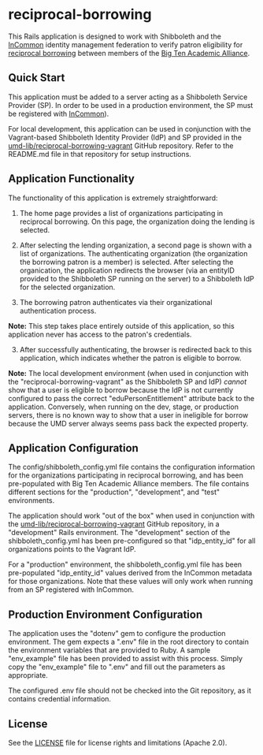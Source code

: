 # reciprocal-borrowing

This Rails application is designed to work with Shibboleth and the [InCommon](https://www.incommon.org/)
identity management federation to verify patron eligibility for [reciprocal borrowing](https://www.btaa.org/projects/library/reciprocal-borrowing/introduction)
between members of the [Big Ten Academic Alliance](https://www.btaa.org/).

## Quick Start

This application must be added to a server acting as a Shibboleth Service
Provider (SP). In order to be used in a production environment, the SP
must be registered with [InCommon](https://www.incommon.org/)).

For local development, this application can be used in conjunction with the Vagrant-based Shibboleth Identity Provider (IdP) and SP provided in the [umd-lib/reciprocal-borrowing-vagrant](https://github.com/umd-lib/reciprocal-borrowing-vagrant) GitHub repository. Refer to the README.md file in that repository for setup instructions.

## Application Functionality

The functionality of this application is extremely straightforward:

1) The home page provides a list of organizations participating in reciprocal borrowing. On this page, the organization doing the lending is selected.

2) After selecting the lending organization, a second page is shown with a list of organizations. The authenticating organization (the organization the borrowing patron is a member) is selected. After selecting the organication, the application redirects the browser (via an entityID provided to the Shibboleth SP running on the server) to a Shibboleth IdP for the selected organization.

2) The borrowing patron authenticates via their organizational authentication process.

**Note:** This step takes place entirely outside of this application, so this application never has access to the patron's credentials.

3) After successfully authenticating, the browser is redirected back to this application, which indicates whether the patron is eligible to borrow.

**Note:** The local development environment (when used in conjunction with the "reciprocal-borrowing-vagrant" as the Shibboleth SP and IdP) *cannot* show that a user is eligible to borrow because the IdP is not currently configured to pass the correct "eduPersonEntitlement" attribute back to the application. Conversely, when running on the dev, stage, or production servers, there is no known way to show that a user in ineligible for borrow because the UMD server always seems pass back the expected property.

## Application Configuration

The config/shibboleth_config.yml file contains the configuration information for the organizations participating in reciprocal borrowing, and has been pre-populated with Big Ten Academic Alliance members. The file contains different sections for the "production", "development", and "test" environments.

The application should work "out of the box" when used in conjunction with the [umd-lib/reciprocal-borrowing-vagrant](https://github.com/umd-lib/reciprocal-borrowing-vagrant) GitHub repository, in a "development" Rails environment. The "development" section of the shibboleth_config.yml has been pre-configured so that "idp_entity_id" for all organizations points to the Vagrant IdP.

For a "production" environment, the shibboleth_config.yml file has been pre-populated "idp_entity_id" values derived from the InCommon metadata for those organizations. Note that these values will only work when running from an SP registered with InCommon.

## Production Environment Configuration

The application uses the "dotenv" gem to configure the production environment. The gem expects a ".env" file in the root directory to contain the environment variables that are provided to Ruby. A sample "env_example" file has been provided to assist with this process. Simply copy the "env_example" file to ".env" and fill out the parameters as appropriate.

The configured .env file should not be checked into the Git repository, as it contains credential information.

## License

See the [LICENSE](LICENSE.md) file for license rights and limitations (Apache 2.0).
